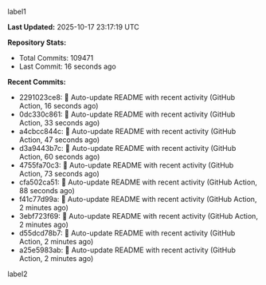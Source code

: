 
label1 
<!-- ACTIVITY_START -->
**Last Updated:** 2025-10-17 23:17:19 UTC

**Repository Stats:**
- Total Commits: 109471
- Last Commit: 16 seconds ago

**Recent Commits:**
- 2291023ce8: 🤖 Auto-update README with recent activity (GitHub Action, 16 seconds ago)
- 0dc330c861: 🤖 Auto-update README with recent activity (GitHub Action, 33 seconds ago)
- a4cbcc844c: 🤖 Auto-update README with recent activity (GitHub Action, 47 seconds ago)
- d3a9443b7c: 🤖 Auto-update README with recent activity (GitHub Action, 60 seconds ago)
- 4755fa70c3: 🤖 Auto-update README with recent activity (GitHub Action, 73 seconds ago)
- cfa502ca51: 🤖 Auto-update README with recent activity (GitHub Action, 88 seconds ago)
- f41c77d99a: 🤖 Auto-update README with recent activity (GitHub Action, 2 minutes ago)
- 3ebf723f69: 🤖 Auto-update README with recent activity (GitHub Action, 2 minutes ago)
- d55dcd78b7: 🤖 Auto-update README with recent activity (GitHub Action, 2 minutes ago)
- a25e5983ab: 🤖 Auto-update README with recent activity (GitHub Action, 2 minutes ago)
<!-- ACTIVITY_END -->

label2
